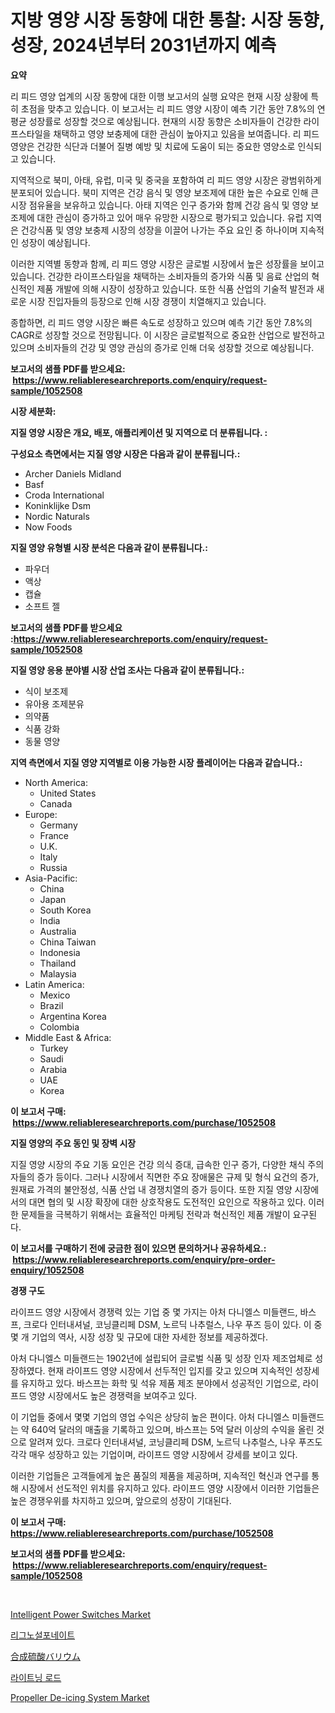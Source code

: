 <p><h1>지방 영양 시장 동향에 대한 통찰: 시장 동향, 성장, 2024년부터 2031년까지 예측</h1></p><p><strong>요약</strong></p>
<p><p>리 피드 영양 업계의 시장 동향에 대한 이행 보고서의 실행 요약은 현재 시장 상황에 특히 초점을 맞추고 있습니다. 이 보고서는 리 피드 영양 시장이 예측 기간 동안 7.8%의 연평균 성장률로 성장할 것으로 예상됩니다. 현재의 시장 동향은 소비자들이 건강한 라이프스타일을 채택하고 영양 보충제에 대한 관심이 높아지고 있음을 보여줍니다. 리 피드 영양은 건강한 식단과 더불어 질병 예방 및 치료에 도움이 되는 중요한 영양소로 인식되고 있습니다.</p><p>지역적으로 북미, 아태, 유럽, 미국 및 중국을 포함하여 리 피드 영양 시장은 광범위하게 분포되어 있습니다. 북미 지역은 건강 음식 및 영양 보조제에 대한 높은 수요로 인해 큰 시장 점유율을 보유하고 있습니다. 아태 지역은 인구 증가와 함께 건강 음식 및 영양 보조제에 대한 관심이 증가하고 있어 매우 유망한 시장으로 평가되고 있습니다. 유럽 지역은 건강식품 및 영양 보충제 시장의 성장을 이끌어 나가는 주요 요인 중 하나이며 지속적인 성장이 예상됩니다.</p><p>이러한 지역별 동향과 함께, 리 피드 영양 시장은 글로벌 시장에서 높은 성장률을 보이고 있습니다. 건강한 라이프스타일을 채택하는 소비자들의 증가와 식품 및 음료 산업의 혁신적인 제품 개발에 의해 시장이 성장하고 있습니다. 또한 식품 산업의 기술적 발전과 새로운 시장 진입자들의 등장으로 인해 시장 경쟁이 치열해지고 있습니다.</p><p>종합하면, 리 피드 영양 시장은 빠른 속도로 성장하고 있으며 예측 기간 동안 7.8%의 CAGR로 성장할 것으로 전망됩니다. 이 시장은 글로벌적으로 중요한 산업으로 발전하고 있으며 소비자들의 건강 및 영양 관심의 증가로 인해 더욱 성장할 것으로 예상됩니다.</p></p>
<p><strong>보고서의 샘플 PDF를 받으세요: &nbsp;<a href="https://www.reliableresearchreports.com/enquiry/request-sample/1052508">https://www.reliableresearchreports.com/enquiry/request-sample/1052508</a></strong></p>
<p><strong>시장 세분화:</strong></p>
<p><strong> 지질 영양 시장은 개요, 배포, 애플리케이션 및 지역으로 더 분류됩니다. :</strong></p>
<p><strong>구성요소 측면에서는 지질 영양 시장은 다음과 같이 분류됩니다.:</strong></p>
<p><ul><li>Archer Daniels Midland</li><li>Basf</li><li>Croda International</li><li>Koninklijke Dsm</li><li>Nordic Naturals</li><li>Now Foods</li></ul></p>
<p><strong> 지질 영양 유형별 시장 분석은 다음과 같이 분류됩니다.:</strong></p>
<p><ul><li>파우더</li><li>액상</li><li>캡슐</li><li>소프트 젤</li></ul></p>
<p><strong>보고서의 샘플 PDF를 받으세요 :<a href="https://www.reliableresearchreports.com/enquiry/request-sample/1052508">https://www.reliableresearchreports.com/enquiry/request-sample/1052508</a></strong></p>
<p><strong> 지질 영양 응용 분야별 시장 산업 조사는 다음과 같이 분류됩니다.:</strong></p>
<p><ul><li>식이 보조제</li><li>유아용 조제분유</li><li>의약품</li><li>식품 강화</li><li>동물 영양</li></ul></p>
<p><strong>지역 측면에서 지질 영양 지역별로 이용 가능한 시장 플레이어는 다음과 같습니다.:</strong></p>
<p><ul>
    <li>
        North America:
        <ul>
            <li>United States</li>
            <li>Canada</li>
        </ul>
    </li>
    <li>
        Europe:
        <ul>
            <li>Germany</li>
            <li>France</li>
            <li>U.K.</li>
            <li>Italy</li>
            <li>Russia</li>
        </ul>
    </li>
    <li>
        Asia-Pacific:
        <ul>
            <li>China</li>
            <li>Japan</li>
            <li>South Korea</li>
            <li>India</li>
            <li>Australia</li>
            <li>China Taiwan</li>
            <li>Indonesia</li>
            <li>Thailand</li>
            <li>Malaysia</li>
        </ul>
    </li>
    <li>
        Latin America:
        <ul>
            <li>Mexico</li>
            <li>Brazil</li>
            <li>Argentina Korea</li>
            <li>Colombia</li>
        </ul>
    </li>
    <li>
        Middle East & Africa:
        <ul>
            <li>Turkey</li>
            <li>Saudi</li>
            <li>Arabia</li>
            <li>UAE</li>
            <li>Korea</li>
        </ul>
    </li>
    </ul></p>
<p><strong>이 보고서 구매: &nbsp;<a href="https://www.reliableresearchreports.com/purchase/1052508">https://www.reliableresearchreports.com/purchase/1052508</a></strong></p>
<p><strong>지질 영양의 주요 동인 및 장벽 시장</strong></p>
<p><p>지질 영양 시장의 주요 기동 요인은 건강 의식 증대, 급속한 인구 증가, 다양한 채식 주의자들의 증가 등이다. 그러나 시장에서 직면한 주요 장애물은 규제 및 형식 요건의 증가, 원재료 가격의 불안정성, 식품 산업 내 경쟁치열의 증가 등이다. 또한 지질 영양 시장에서의 대면 협의 및 시장 확장에 대한 상호작용도 도전적인 요인으로 작용하고 있다. 이러한 문제들을 극복하기 위해서는 효율적인 마케팅 전략과 혁신적인 제품 개발이 요구된다.</p></p>
<p><strong>이 보고서를 구매하기 전에 궁금한 점이 있으면 문의하거나 공유하세요.: &nbsp;<a href="https://www.reliableresearchreports.com/enquiry/pre-order-enquiry/1052508">https://www.reliableresearchreports.com/enquiry/pre-order-enquiry/1052508</a></strong></p>
<p><strong>경쟁 구도</strong></p>
<p><p>라이프드 영양 시장에서 경쟁력 있는 기업 중 몇 가지는 아처 다니엘스 미들랜드, 바스프, 크로다 인터내셔널, 코닝클리페 DSM, 노르딕 나추럴스, 나우 푸즈 등이 있다. 이 중 몇 개 기업의 역사, 시장 성장 및 규모에 대한 자세한 정보를 제공하겠다.</p><p>아처 다니엘스 미들랜드는 1902년에 설립되어 글로벌 식품 및 성장 인자 제조업체로 성장하였다. 현재 라이프드 영양 시장에서 선두적인 입지를 갖고 있으며 지속적인 성장세를 유지하고 있다. 바스프는 화학 및 석유 제품 제조 분야에서 성공적인 기업으로, 라이프드 영양 시장에서도 높은 경쟁력을 보여주고 있다.</p><p>이 기업들 중에서 몇몇 기업의 영업 수익은 상당히 높은 편이다. 아처 다니엘스 미들랜드는 약 640억 달러의 매출을 기록하고 있으며, 바스프는 5억 달러 이상의 수익을 올린 것으로 알려져 있다. 크로다 인터내셔널, 코닝클리페 DSM, 노르딕 나추럴스, 나우 푸즈도 각각 매우 성장하고 있는 기업이며, 라이프드 영양 시장에서 강세를 보이고 있다.</p><p>이러한 기업들은 고객들에게 높은 품질의 제품을 제공하며, 지속적인 혁신과 연구를 통해 시장에서 선도적인 위치를 유지하고 있다. 라이프드 영양 시장에서 이러한 기업들은 높은 경쟁우위를 차지하고 있으며, 앞으로의 성장이 기대된다.</p></p>
<p><strong>이 보고서 구매: &nbsp; <a href="https://www.reliableresearchreports.com/purchase/1052508">https://www.reliableresearchreports.com/purchase/1052508</a></strong></p>
<p><strong>보고서의 샘플 PDF를 받으세요: &nbsp;<a href="https://www.reliableresearchreports.com/enquiry/request-sample/1052508">https://www.reliableresearchreports.com/enquiry/request-sample/1052508</a></strong><strong></strong></p>
<p>&nbsp;</p>
<p><p><a href="https://github.com/angelajermaine/Market-Research-Report-List-2/blob/main/intelligent-power-switches-market.md">Intelligent Power Switches Market</a></p><p><a href="https://github.com/Penelolack456456/Market-Research-Report-List-1/blob/main/414407615027.md">리그노설포네이트</a></p><p><a href="https://github.com/cbigkbh02719/Market-Research-Report-List-1/blob/main/370797916191.md">合成硫酸バリウム</a></p><p><a href="https://github.com/vsr06p4p49/Market-Research-Report-List-1/blob/main/637840715026.md">라이트닝 로드</a></p><p><a href="https://issuu.com/reportprime-2/docs/propeller-de-icing-system-market-size-2030.pptx">Propeller De-icing System Market</a></p></p>